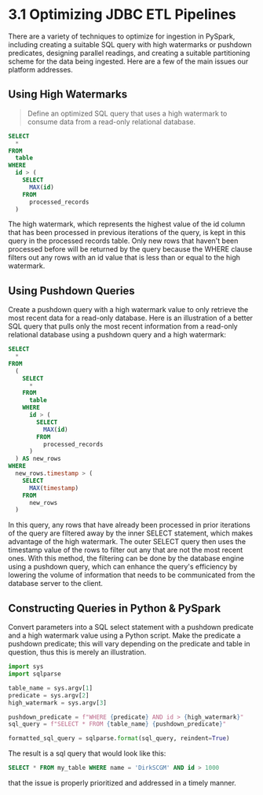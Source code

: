 # 3.1 Optimizing JDBC ETL Pipelines

There are a variety of techniques to optimize for ingestion in PySpark, including creating a suitable SQL query with
high watermarks or pushdown predicates, designing parallel readings, and creating a suitable partitioning scheme for the
data being ingested. Here are a few of the main issues our platform addresses.

## Using High Watermarks

> Define an optimized SQL query that uses a high watermark to consume data from a read-only relational database.

```sql
SELECT 
  * 
FROM 
  table 
WHERE 
  id > (
    SELECT 
      MAX(id) 
    FROM 
      processed_records
  )
```

The high watermark, which represents the highest value of the id column that has been processed in previous iterations
of the query, is kept in this query in the processed records table. Only new rows that haven't been processed before
will be returned by the query because the WHERE clause filters out any rows with an id value that is less than or equal
to the high watermark.

## Using Pushdown Queries

Create a pushdown query with a high watermark value to only retrieve the most recent data for a read-only database.
Here is an illustration of a better SQL query that pulls only the most recent information from a read-only relational
database using a pushdown query and a high watermark:

```sql
SELECT 
  * 
FROM 
  (
    SELECT 
      * 
    FROM 
      table 
    WHERE 
      id > (
        SELECT 
          MAX(id) 
        FROM 
          processed_records
      )
  ) AS new_rows 
WHERE 
  new_rows.timestamp > (
    SELECT 
      MAX(timestamp) 
    FROM 
      new_rows
  )
```

In this query, any rows that have already been processed in prior iterations of the query are filtered away by the inner
SELECT statement, which makes advantage of the high watermark. The outer SELECT query then uses the timestamp value of
the rows to filter out any that are not the most recent ones.
With this method, the filtering can be done by the database engine using a pushdown query, which can enhance the query's
efficiency by lowering the volume of information that needs to be communicated from the database server to the client.

## Constructing Queries in Python & PySpark

Convert parameters into a SQL select statement with a pushdown predicate and a high watermark value using a Python
script. Make the predicate a pushdown predicate; this will vary depending on the predicate and table in question, thus
this is merely an illustration.

```python
import sys
import sqlparse

table_name = sys.argv[1]
predicate = sys.argv[2]
high_watermark = sys.argv[3]

pushdown_predicate = f"WHERE {predicate} AND id > {high_watermark}"
sql_query = f"SELECT * FROM {table_name} {pushdown_predicate}"

formatted_sql_query = sqlparse.format(sql_query, reindent=True)
```

The result is a sql query that would look like this:

```sql
SELECT * FROM my_table WHERE name = 'DirkSCGM' AND id > 1000
```

 that the issue is properly prioritized and addressed in a timely manner.